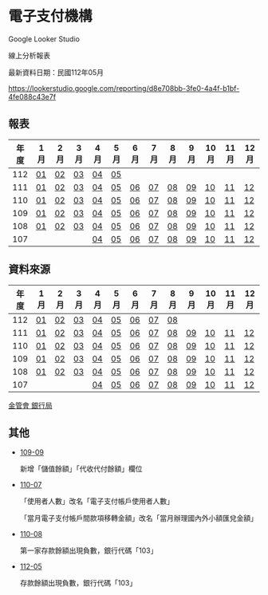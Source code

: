 # 電子支付機構

Google Looker Studio

線上分析報表

最新資料日期：民國112年05月

https://lookerstudio.google.com/reporting/d8e708bb-3fe0-4a4f-b1bf-4fe088c43e7f

## 報表

| 年度 | 1月                     | 2月                     | 3月                     | 4月                     | 5月                     | 6月                     | 7月                     | 8月                     | 9月                     | 10月                    | 11月                    | 12月                    |
| ---- | ----------------------- | ----------------------- | ----------------------- | ----------------------- | ----------------------- | ----------------------- | ----------------------- | ----------------------- | ----------------------- | ----------------------- | ----------------------- | ----------------------- |
| 112 | [01](./docs/report/11201.md) | [02](./docs/report/11202.md) | [03](./docs/report/11203.md) | [04](./docs/report/11204.md) | [05](./docs/report/11205.md) |  |  |  |  |  |  |  |
| 111  | [01](./docs/report/11101.md) | [02](./docs/report/11102.md) | [03](./docs/report/11103.md) | [04](./docs/report/11104.md) | [05](./docs/report/11105.md) | [06](./docs/report/11106.md) | [07](./docs/report/11107.md) | [08](./docs/report/11108.md) | [09](./docs/report/11109.md) | [10](./docs/report/11110.md) | [11](./docs/report/11111.md) | [12](./docs/report/11112.md) |
| 110  | [01](./docs/report/11001.md) | [02](./docs/report/11002.md) | [03](./docs/report/11003.md) | [04](./docs/report/11004.md) | [05](./docs/report/11005.md) | [06](./docs/report/11006.md) | [07](./docs/report/11007.md) | [08](./docs/report/11008.md) | [09](./docs/report/11009.md) | [10](./docs/report/11010.md) | [11](./docs/report/11011.md) | [12](./docs/report/11012.md) |
| 109  | [01](./docs/report/10901.md) | [02](./docs/report/10902.md) | [03](./docs/report/10903.md) | [04](./docs/report/10904.md) | [05](./docs/report/10905.md) | [06](./docs/report/10906.md) | [07](./docs/report/10907.md) | [08](./docs/report/10908.md) | [09](./docs/report/10909.md) | [10](./docs/report/10910.md) | [11](./docs/report/10911.md) | [12](./docs/report/10912.md) |
| 108  | [01](./docs/report/10801.md) | [02](./docs/report/10802.md) | [03](./docs/report/10803.md) | [04](./docs/report/10804.md) | [05](./docs/report/10805.md) | [06](./docs/report/10806.md) | [07](./docs/report/10807.md) | [08](./docs/report/10808.md) | [09](./docs/report/10809.md) | [10](./docs/report/10810.md) | [11](./docs/report/10811.md) | [12](./docs/report/10812.md) |
| 107  |                         |                         |                         | [04](./docs/report/10704.md) | [05](./docs/report/10705.md) | [06](./docs/report/10706.md) | [07](./docs/report/10707.md) | [08](./docs/report/10708.md) | [09](./docs/report/10709.md) | [10](./docs/report/10710.md) | [11](./docs/report/10711.md) | [12](./docs/report/10712.md) |

## 資料來源

| 年度 | 1月                                                          | 2月                                                          | 3月                                                          | 4月                                                          | 5月                                                          | 6月                                                          | 7月                                                          | 8月                                                          | 9月                                                          | 10月                                                         | 11月                                                         | 12月                                                         |
| ---- | ------------------------------------------------------------ | ------------------------------------------------------------ | ------------------------------------------------------------ | ------------------------------------------------------------ | ------------------------------------------------------------ | ------------------------------------------------------------ | ------------------------------------------------------------ | ------------------------------------------------------------ | ------------------------------------------------------------ | ------------------------------------------------------------ | ------------------------------------------------------------ | ------------------------------------------------------------ |
| 112  | [01](https://www.banking.gov.tw/ch/home.jsp?id=169&parentpath=0,2&mcustomize=news_view.jsp&dataserno=202303090001&dtable=News) | [02](https://www.banking.gov.tw/ch/home.jsp?id=169&parentpath=0,2&mcustomize=news_view.jsp&dataserno=202304130001&dtable=News) | [03](https://www.banking.gov.tw/ch/home.jsp?id=169&parentpath=0,2&mcustomize=news_view.jsp&dataserno=202305110001&dtable=News) | [04](https://www.banking.gov.tw/ch/home.jsp?id=169&parentpath=0,2&mcustomize=news_view.jsp&dataserno=202306130003&dtable=News) | [05](https://www.banking.gov.tw/ch/home.jsp?id=169&parentpath=0,2&mcustomize=news_view.jsp&dataserno=202307110002&dtable=News) | [06](https://www.banking.gov.tw/ch/home.jsp?id=169&parentpath=0,2&mcustomize=news_view.jsp&dataserno=202308100003&dtable=News) | [07](https://www.banking.gov.tw/ch/home.jsp?id=540&parentpath=0,524,539&mcustomize=news_view.jsp&dataserno=202309120002&dtable=News) | [08](https://www.banking.gov.tw/ch/home.jsp?id=540&parentpath=0,524,539&mcustomize=news_view.jsp&dataserno=202310120001&dtable=News) |                                                              |                                                              |                                                              |                                                              |
| 111  | [01](https://www.banking.gov.tw/ch/home.jsp?id=169&parentpath=0,2&mcustomize=news_view.jsp&dataserno=202203100001&dtable=News) | [02](https://www.banking.gov.tw/ch/home.jsp?id=169&parentpath=0,2&mcustomize=news_view.jsp&dataserno=202204140003&dtable=News) | [03](https://www.banking.gov.tw/ch/home.jsp?id=169&parentpath=0,2&mcustomize=news_view.jsp&dataserno=202205120004&dtable=News) | [04](https://www.banking.gov.tw/ch/home.jsp?id=169&parentpath=0,2&mcustomize=news_view.jsp&dataserno=202206090003&dtable=News) | [05](https://www.banking.gov.tw/ch/home.jsp?id=169&parentpath=0,2&mcustomize=news_view.jsp&dataserno=202207140001&dtable=News) | [06](https://www.banking.gov.tw/ch/home.jsp?id=169&parentpath=0,2&mcustomize=news_view.jsp&dataserno=202208110001&dtable=News) | [07](https://www.banking.gov.tw/ch/home.jsp?id=169&parentpath=0,2&mcustomize=news_view.jsp&dataserno=202209080002&dtable=News) | [08](https://www.banking.gov.tw/ch/home.jsp?id=169&parentpath=0,2&mcustomize=news_view.jsp&dataserno=202210110002&dtable=News) | [09](https://www.banking.gov.tw/ch/home.jsp?id=169&parentpath=0,2&mcustomize=news_view.jsp&dataserno=202211100002&dtable=News) | [10](https://www.banking.gov.tw/ch/home.jsp?id=169&parentpath=0,2&mcustomize=news_view.jsp&dataserno=202212080004&dtable=News) | [11](https://www.banking.gov.tw/ch/home.jsp?id=169&parentpath=0,2&mcustomize=news_view.jsp&dataserno=202301100004&dtable=News) | [12](https://www.banking.gov.tw/ch/home.jsp?id=169&parentpath=0,2&mcustomize=news_view.jsp&dataserno=202302090001&dtable=News) |
| 110  | [01](https://www.banking.gov.tw/ch/home.jsp?id=169&parentpath=0,2&mcustomize=news_view.jsp&dataserno=202103110001&dtable=News) | [02](https://www.banking.gov.tw/ch/home.jsp?id=169&parentpath=0,2&mcustomize=news_view.jsp&dataserno=202104080002&dtable=News) | [03](https://www.banking.gov.tw/ch/home.jsp?id=169&parentpath=0,2&mcustomize=news_view.jsp&dataserno=202105060001&dtable=News) | [04](https://www.banking.gov.tw/ch/home.jsp?id=169&parentpath=0,2&mcustomize=news_view.jsp&dataserno=202106100005&dtable=News) | [05](https://www.banking.gov.tw/ch/home.jsp?id=169&parentpath=0,2&mcustomize=news_view.jsp&dataserno=202107080003&dtable=News) | [06](https://www.banking.gov.tw/ch/home.jsp?id=169&parentpath=0,2&mcustomize=news_view.jsp&dataserno=202108120001&dtable=News) | [07](https://www.banking.gov.tw/ch/home.jsp?id=169&parentpath=0,2&mcustomize=news_view.jsp&dataserno=202109090004&dtable=News) | [08](https://www.banking.gov.tw/ch/home.jsp?id=169&parentpath=0,2&mcustomize=news_view.jsp&dataserno=202110070003&dtable=News) | [09](https://www.banking.gov.tw/ch/home.jsp?id=169&parentpath=0,2&mcustomize=news_view.jsp&dataserno=202111110003&dtable=News) | [10](https://www.banking.gov.tw/ch/home.jsp?id=169&parentpath=0,2&mcustomize=news_view.jsp&dataserno=202112090001&dtable=News) | [11](https://www.banking.gov.tw/ch/home.jsp?id=169&parentpath=0,2&mcustomize=news_view.jsp&dataserno=202201130003&dtable=News) | [12](https://www.banking.gov.tw/ch/home.jsp?id=169&parentpath=0,2&mcustomize=news_view.jsp&dataserno=202202100002&dtable=News) |
| 109  | [01](https://www.banking.gov.tw/ch/home.jsp?id=540&amp;parentpath=0,524,539&amp;mcustomize=news_view.jsp&amp;dataserno=202003050003&amp;dtable=News) | [02](https://www.banking.gov.tw/ch/home.jsp?id=540&amp;parentpath=0,524,539&amp;mcustomize=news_view.jsp&amp;dataserno=202004070002&amp;dtable=News) | [03](https://www.banking.gov.tw/ch/home.jsp?id=540&amp;parentpath=0,524,539&amp;mcustomize=news_view.jsp&amp;dataserno=202005050002&amp;dtable=News) | [04](https://www.banking.gov.tw/ch/home.jsp?id=540&amp;parentpath=0,524,539&amp;mcustomize=news_view.jsp&amp;dataserno=202006040002&amp;dtable=News) | [05](https://www.banking.gov.tw/ch/home.jsp?id=540&amp;parentpath=0,524,539&amp;mcustomize=news_view.jsp&amp;dataserno=202007020004&amp;dtable=News) | [06](https://www.banking.gov.tw/ch/home.jsp?id=540&amp;parentpath=0,524,539&amp;mcustomize=news_view.jsp&amp;dataserno=202008040005&amp;dtable=News) | [07](https://www.banking.gov.tw/ch/home.jsp?id=540&amp;parentpath=0,524,539&amp;mcustomize=news_view.jsp&amp;dataserno=202009080003&amp;dtable=News) | [08](https://www.banking.gov.tw/ch/home.jsp?id=540&amp;parentpath=0,524,539&amp;mcustomize=news_view.jsp&amp;dataserno=202010060005&amp;dtable=News) | [09](https://www.banking.gov.tw/ch/home.jsp?id=540&amp;parentpath=0,524,539&amp;mcustomize=news_view.jsp&amp;dataserno=202011100002&amp;dtable=News) | [10](https://www.banking.gov.tw/ch/home.jsp?id=540&amp;parentpath=0,524,539&amp;mcustomize=news_view.jsp&amp;dataserno=202012100001&amp;dtable=News) | [11](https://www.banking.gov.tw/ch/home.jsp?id=540&amp;parentpath=0,524,539&amp;mcustomize=news_view.jsp&amp;dataserno=202101070003&amp;dtable=News) | [12](https://www.banking.gov.tw/ch/home.jsp?id=540&amp;parentpath=0,524,539&amp;mcustomize=news_view.jsp&amp;dataserno=202102040003&amp;dtable=News) |
| 108  | [01](https://www.banking.gov.tw/ch/home.jsp?id=540&amp;parentpath=0,524,539&amp;mcustomize=news_view.jsp&amp;dataserno=201903070002&amp;dtable=News) | [02](https://www.banking.gov.tw/ch/home.jsp?id=540&amp;parentpath=0,524,539&amp;mcustomize=news_view.jsp&amp;dataserno=201903280003&amp;dtable=News) | [03](https://www.banking.gov.tw/ch/home.jsp?id=540&amp;parentpath=0,524,539&amp;mcustomize=news_view.jsp&amp;dataserno=201904300003&amp;dtable=News) | [04](https://www.banking.gov.tw/ch/home.jsp?id=540&amp;parentpath=0,524,539&amp;mcustomize=news_view.jsp&amp;dataserno=201905300004&amp;dtable=News) | [05](https://www.banking.gov.tw/ch/home.jsp?id=540&amp;parentpath=0,524,539&amp;mcustomize=news_view.jsp&amp;dataserno=201906270005&amp;dtable=News) | [06](https://www.banking.gov.tw/ch/home.jsp?id=540&amp;parentpath=0,524,539&amp;mcustomize=news_view.jsp&amp;dataserno=201908010004&amp;dtable=News) | [07](https://www.banking.gov.tw/ch/home.jsp?id=540&amp;parentpath=0,524,539&amp;mcustomize=news_view.jsp&amp;dataserno=201908290005&amp;dtable=News) | [08](https://www.banking.gov.tw/ch/home.jsp?id=540&amp;parentpath=0,524,539&amp;mcustomize=news_view.jsp&amp;dataserno=201910030004&amp;dtable=News) | [09](https://www.banking.gov.tw/ch/home.jsp?id=540&amp;parentpath=0,524,539&amp;mcustomize=news_view.jsp&amp;dataserno=201910290007&amp;dtable=News) | [10](https://www.banking.gov.tw/ch/home.jsp?id=540&amp;parentpath=0,524,539&amp;mcustomize=news_view.jsp&amp;dataserno=201912030001&amp;dtable=News) | [11](https://www.banking.gov.tw/ch/home.jsp?id=540&amp;parentpath=0,524,539&amp;mcustomize=news_view.jsp&amp;dataserno=201912310003&amp;dtable=News) | [12](https://www.banking.gov.tw/ch/home.jsp?id=540&amp;parentpath=0,524,539&amp;mcustomize=news_view.jsp&amp;dataserno=202002110003&amp;dtable=News) |
| 107  |                                                              |                                                              |                                                              | [04](https://www.banking.gov.tw/ch/home.jsp?id=540&amp;parentpath=0,524,539&amp;mcustomize=news_view.jsp&amp;dataserno=201806050005&amp;dtable=News) | [05](https://www.banking.gov.tw/ch/home.jsp?id=540&amp;parentpath=0,524,539&amp;mcustomize=news_view.jsp&amp;dataserno=201807050004&amp;dtable=News) | [06](https://www.banking.gov.tw/ch/home.jsp?id=540&amp;parentpath=0,524,539&amp;mcustomize=news_view.jsp&amp;dataserno=201808020002&amp;dtable=News) | [07](https://www.banking.gov.tw/ch/home.jsp?id=540&amp;parentpath=0,524,539&amp;mcustomize=news_view.jsp&amp;dataserno=201809040005&amp;dtable=News) | [08](https://www.banking.gov.tw/ch/home.jsp?id=540&amp;parentpath=0,524,539&amp;mcustomize=news_view.jsp&amp;dataserno=201810020008&amp;dtable=News) | [09](https://www.banking.gov.tw/ch/home.jsp?id=540&amp;parentpath=0,524,539&amp;mcustomize=news_view.jsp&amp;dataserno=201811010005&amp;dtable=News) | [10](https://www.banking.gov.tw/ch/home.jsp?id=540&amp;parentpath=0,524,539&amp;mcustomize=news_view.jsp&amp;dataserno=201812060001&amp;dtable=News) | [11](https://www.banking.gov.tw/ch/home.jsp?id=540&amp;parentpath=0,524,539&amp;mcustomize=news_view.jsp&amp;dataserno=201901080004&amp;dtable=News) | [12](https://www.banking.gov.tw/ch/home.jsp?id=540&amp;parentpath=0,524,539&amp;mcustomize=news_view.jsp&amp;dataserno=201901310011&amp;dtable=News) |

[金管會 銀行局](https://www.banking.gov.tw/ch/home.jsp?id=591&parentpath=0,590&mcustomize=multimessage_view.jsp&dataserno=201805300001&dtable=Disclosure)

## 其他

- [109-09](./docs/report/10909.md)

  新增「儲值餘額」「代收代付餘額」欄位

- [110-07](./docs/report/11007.md)

  「使用者人數」改名「電子支付帳戶使用者人數」

  「當月電子支付帳戶間款項移轉金額」改名「當月辦理國內外小額匯兌金額」
  
- [110-08](./docs/report/11008.md)

  第一家存款餘額出現負數，銀行代碼「103」
  
- [112-05](./docs/report/11205.md)

  存款餘額出現負數，銀行代碼「103」
